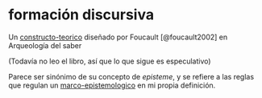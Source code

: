 # formación discursiva

Un [constructo-teorico](constructo-teorico.md) diseñado por Foucault [@foucault2002] en Arqueología del saber

(Todavía no leo el libro, así que lo que sigue es especulativo)

Parece ser sinónimo de su concepto de *episteme*, y se refiere a las reglas que regulan un [marco-epistemologico](marco-epistemologico.md) en mi propia definición.
